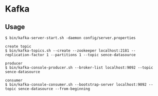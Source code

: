 # Kafka

## Usage

    $ bin/kafka-server-start.sh -daemon config/server.properties

    create topic
    $ bin/kafka-topics.sh --create --zookeeper localhost:2181 --replication-factor 1 --partitions 1 --topic sence-datasource

    producer
    $ bin/kafka-console-producer.sh --broker-list localhost:9092 --topic sence-datasource

    consumer
    $ bin/kafka-console-consumer.sh --bootstrap-server localhost:9092 --topic sence-datasource --from-beginning
